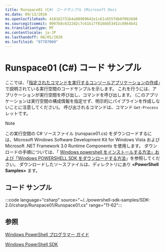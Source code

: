 ```yaml
---
title: Runspace01 (C#) コードサンプル |Microsoft Docs
ms.date: 09/13/2016
ms.openlocfilehash: 418162731b4a98989642e1c61c655fdb0f002698
ms.sourcegitcommit: 0907b8c6322d2c7c61b17f8168d53452c8964b41
ms.translationtype: MT
ms.contentlocale: ja-JP
ms.lasthandoff: 08/05/2020
ms.locfileid: "87787060"
---
```

# <a name="runspace01-c-code-sample"></a>Runspace01 (C#) コード サンプル

ここでは、「[指定されたコマンドを実行するコンソールアプリケーションの作成](/dotnet/csharp/programming-guide/inside-a-program/hello-world-your-first-program)」で説明されている実行空間のコードサンプルを示します。
これを行うには、アプリケーションが実行空間を呼び出し、コマンドを呼び出します。 (このアプリケーションは実行空間の構成情報を指定せず、明示的にパイプラインを作成しないことに注意してください)。 呼び出されるコマンドは、コマンド `Get-Process` レットです。

> [!NOTE]
> この実行空間の C# ソースファイル (runspace01.cs) をダウンロードするには、Microsoft Windows Software Development Kit for Windows Vista および Microsoft .NET Framework 3.0 Runtime Components を使用します。
> ダウンロードの手順については、「 [Windows powershell をインストールする方法」および「Windows POWERSHELL SDK をダウンロードする方法](/powershell/scripting/developer/installing-the-windows-powershell-sdk)」を参照してください。
> ダウンロードしたソースファイルは、ディレクトリにあり **\<PowerShell Samples>** ます。

## <a name="code-sample"></a>コード サンプル

:::code language="csharp" source="~/../powershell-sdk-samples/SDK-2.0/csharp/Runspace01/Runspace01.cs" range="11-62":::

## <a name="see-also"></a>参照

[Windows PowerShell プログラマー ガイド](./windows-powershell-programmer-s-guide.md)

[Windows PowerShell SDK](../windows-powershell-reference.md)
